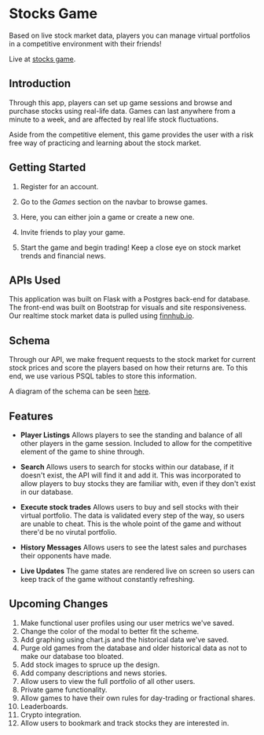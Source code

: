 # Stocks Game

Based on live stock market data, players you can manage virtual portfolios in a competitive environment with their friends!

Live at [stocks game](https://stocks-game.herokuapp.com/).

## Introduction

Through this app, players can set up game sessions and browse and purchase stocks using real-life data. Games can last anywhere from a minute to a week, and are affected by real life stock fluctuations.

Aside from the competitive element, this game provides the user with a risk free way of practicing and learning about the stock market.

## Getting Started

1. Register for an account.

2. Go to the *Games* section on the navbar to browse games.

3. Here, you can either join a game or create a new one.

4. Invite friends to play your game.

5. Start the game and begin trading! Keep a close eye on stock market trends and financial news.


## APIs Used

This application was built on Flask with a Postgres back-end for database. The front-end was built on Bootstrap for visuals and site responsiveness. Our realtime stock market data is pulled using [finnhub.io](https://finnhub.io).

## Schema

Through our API, we make frequent requests to the stock market for current stock prices and score the players based on how their returns are. To this end, we use various PSQL tables to store this information.

A diagram of the schema can be seen [here](https://raw.githubusercontent.com/erojas4704/stocks-game/master/Schema.png).


## Features

- **Player Listings**
    Allows players to see the standing and balance of all other players in the game session. Included to allow for the competitive element of the game to shine through.

- **Search**
    Allows users to search for stocks within our database, if it doesn't exist, the API will find it and add it. This was incorporated to allow players to buy stocks they are familiar with, even if they don't exist in our database.

- **Execute stock trades**
    Allows users to buy and sell stocks with their virtual portfolio. The data is validated every step of the way, so users are unable to cheat. This is the whole point of the game and without there'd be no virutal portfolio.

- **History Messages**
    Allows users to see the latest sales and purchases their opponents have made. 

- **Live Updates**
    The game states are rendered live on screen so users can keep track of the game without constantly refreshing.


## Upcoming Changes

1. Make functional user profiles using our user metrics we've saved. 
2. Change the color of the modal to better fit the scheme.
3. Add graphing using chart.js and the historical data we've saved.
4. Purge old games from the database and older historical data as not to make our database too bloated.
5. Add stock images to spruce up the design.
6. Add company descriptions and news stories.
7. Allow users to view the full portfolio of all other users.
8. Private game functionality.
9. Allow games to have their own rules for day-trading or fractional shares.
10. Leaderboards.
11. Crypto integration.
12. Allow users to bookmark and track stocks they are interested in.    
